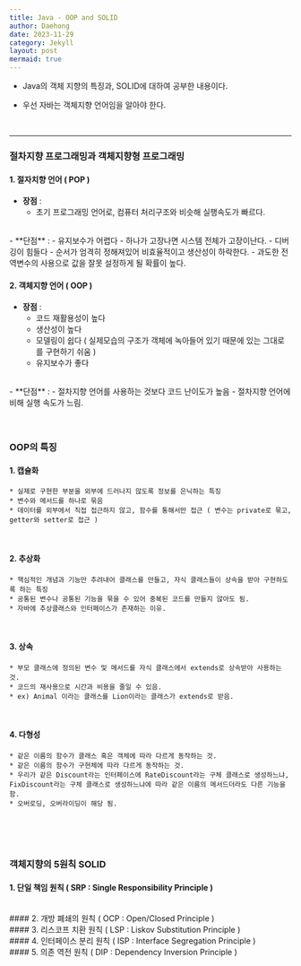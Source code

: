 ```yaml
---
title: Java - OOP and SOLID
author: Daehong
date: 2023-11-29
category: Jekyll
layout: post
mermaid: true
---
```


* Java의 객체 지향의 특징과, SOLID에 대하여 공부한 내용이다.

* 우선 자바는 객체지향 언어임을 알아야 한다.

<br>
<hr>

### 절차지향 프로그래밍과 객체지향형 프로그래밍
#### 1. 절자치향 언어 ( POP )
   - **장점** : 
		- 초기 프로그래밍 언어로, 컴퓨터 처리구조와 비슷해 실행속도가 빠르다.
<br>
   - **단점** : 
		- 유지보수가 어렵다
        - 하나가 고장나면 시스템 전체가 고장이난다.
        - 디버깅이 힘들다
        - 순서가 엄격히 정해져있어 비효율적이고 생산성이 하락한다.
        - 과도한 전역변수의 사용으로 값을 잘못 설정하게 될 확률이 높다.
		  
#### 2. 객체지향 언어 ( OOP )
   - **장점** : 
		- 코드 재활용성이 높다
        - 생산성이 높다
        - 모델링이 쉽다 ( 실제모습의 구조가 객체에 녹아들어 있기 때문에 있는 그대로를 구현하기 쉬움 )
        - 유지보수가 좋다
<br>
   - **단점** : 
		- 절차지향 언어를 사용하는 것보다 코드 난이도가 높음
        - 절차지향 언어에 비해 실행 속도가 느림.	   
		
<br>
<br>
<br>

### OOP의 특징
#### 1. 캡슐화
	* 실제로 구현한 부분을 외부에 드러나지 않도록 정보를 은닉하는 특징
	* 변수와 메서드를 하나로 묶음
	* 데이터를 외부에서 직접 접근하지 않고, 함수를 통해서만 접근 ( 변수는 private로 묶고, getter와 setter로 접근 )

<br>

#### 2. 추상화
	* 핵심적인 개념과 기능만 추려내어 클래스를 만들고, 자식 클래스들이 상속을 받아 구현하도록 하는 특징
	* 공통된 변수나 공통된 기능을 묶을 수 있어 중복된 코드를 만들지 않아도 됨.
	* 자바에 추상클래스와 인터페이스가 존재하는 이유.
	
<br>	

#### 3. 상속
	* 부모 클래스에 정의된 변수 및 메서드를 자식 클래스에서 extends로 상속받아 사용하는 것.
	* 코드의 재사용으로 시간과 비용을 줄일 수 있음.
	* ex) Animal 이라는 클래스를 Lion이라는 클래스가 extends로 받음.
	
<br>

#### 4. 다형성
    * 같은 이름의 함수가 클래스 혹은 객체에 따라 다르게 동작하는 것.
	* 같은 이름의 함수가 구현체에 따라 다르게 동작하는 것.
	* 우리가 같은 Discount라는 인터페이스에 RateDiscount라는 구체 클래스로 생성하느냐, FixDiscount라는 구체 클래스로 생성하느냐에 따라 같은 이름의 메서드더라도 다른 기능을 함.
	* 오버로딩, 오버라이딩이 해당 됨.
	
<br>
<br>
<br>

### 객체지향의 5원칙 SOLID
#### 1. 단일 책임 원칙 ( SRP : Single Responsibility Principle )

<br>
#### 2. 개방 폐쇄의 원칙 ( OCP : Open/Closed Principle )

<br>
#### 3. 리스코프 치환 원칙 ( LSP : Liskov Substitution Principle )

<br>
#### 4. 인터페이스 분리 원칙 ( ISP : Interface Segregation Principle )

<br>
#### 5. 의존 역전 원칙 ( DIP : Dependency Inversion Principle )
	


